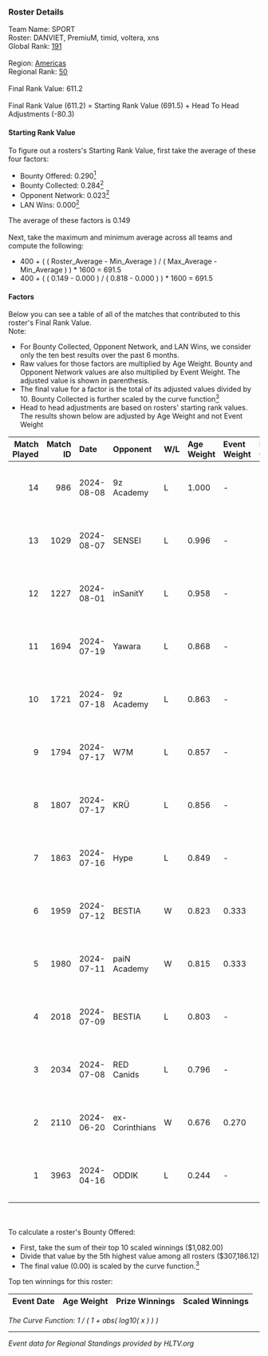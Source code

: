 ### Roster Details<br />
Team Name: SPORT<br />
Roster: DANVIET, PremiuM, timid, voltera, xns<br />
Global Rank: [191](../../standings_global_2024_09_07.md)<br />
<br />
Region: [Americas]( ../../standings_americas_2024_09_07.md)<br />
Regional Rank: [50]( ../../standings_americas_2024_09_07.md)<br />
<br />
Final Rank Value:  611.2<br />
<br />
Final Rank Value (611.2) = Starting Rank Value (691.5) + Head To Head Adjustments (-80.3)<br />

#### Starting Rank Value<br />
To figure out a rosters's Starting Rank Value, first take the average of these four factors:<br />
- Bounty Offered: 0.290[<sup>1</sup>](#table2)
- Bounty Collected: 0.284[<sup>2</sup>](#table1)
- Opponent Network: 0.023[<sup>2</sup>](#table1)
- LAN Wins: 0.000[<sup>2</sup>](#table1)

The average of these factors is 0.149<br />
<br />
Next, take the maximum and minimum average across all teams and compute the following:<br />
- 400 + ( ( Roster_Average - Min_Average ) / ( Max_Average - Min_Average ) ) * 1600 = 691.5
- 400 + ( ( 0.149 - 0.000 ) / ( 0.818 - 0.000 ) ) * 1600 = 691.5


#### Factors<br />
Below you can see a table of all of the matches that contributed to this roster's Final Rank Value.<br />
Note:<br />

- For Bounty Collected, Opponent Network, and LAN Wins, we consider only the ten best results over the past 6 months.
- Raw values for those factors are multiplied by Age Weight. Bounty and Opponent Network values are also multiplied by Event Weight. The adjusted value is shown in parenthesis.
- The final value for a factor is the total of its adjusted values divided by 10. Bounty Collected is further scaled by the curve function[<sup>3</sup>](#curveFunction)
- Head to head adjustments are based on rosters' starting rank values. The results shown below are adjusted by Age Weight and not Event Weight
<span id="table1"></span><br />


| Match Played | Match ID | Date       | Opponent       | W/L | Age Weight | Event Weight | Bounty Collected | Opponent Network | LAN Wins  | H2H Adj. | Roster                                 |
| -: | -: | :- | :- | :- | :- | :- | :- | :- | :- | -: | :- |
|           14 |      986 | 2024-08-08 | 9z Academy     | L   | 1.000      | -            | -                | -                | -         |   -20.65 | DANVIET, PremiuM, timid, voltera, xns  |
|           13 |     1029 | 2024-08-07 | SENSEI         | L   | 0.996      | -            | -                | -                | -         |   -12.59 | DANVIET, PremiuM, timid, voltera, xns  |
|           12 |     1227 | 2024-08-01 | inSanitY       | L   | 0.958      | -            | -                | -                | -         |    -4.93 | DANVIET, PremiuM, timid, voltera, xns  |
|           11 |     1694 | 2024-07-19 | Yawara         | L   | 0.868      | -            | -                | -                | -         |   -19.96 | DANVIET, PremiuM, timid, voltera, xns  |
|           10 |     1721 | 2024-07-18 | 9z Academy     | L   | 0.863      | -            | -                | -                | -         |   -19.96 | DANVIET, PremiuM, timid, voltera, xns  |
|            9 |     1794 | 2024-07-17 | W7M            | L   | 0.857      | -            | -                | -                | -         |   -10.14 | DANVIET, PremiuM, timid, voltera, xns  |
|            8 |     1807 | 2024-07-17 | KRÜ            | L   | 0.856      | -            | -                | -                | -         |    -7.92 | DANVIET, PremiuM, timid, voltera, xns  |
|            7 |     1863 | 2024-07-16 | Hype           | L   | 0.849      | -            | -                | -                | -         |    -8.03 | DANVIET, PremiuM, timid, voltera, xns  |
|            6 |     1959 | 2024-07-12 | BESTIA         | W   | 0.823      | 0.333        | 0.107 (0.029)    | 0.833 (0.229)    | 0 (0.000) |    21.32 | DANVIET, PremiuM, timid, voltera, xns  |
|            5 |     1980 | 2024-07-11 | paiN Academy   | W   | 0.815      | 0.333        | 0.000 (0.000)    | 0.000 (0.000)    | 0 (0.000) |     4.15 | DANVIET, PremiuM, timid, voltera, xns  |
|            4 |     2018 | 2024-07-09 | BESTIA         | L   | 0.803      | -            | -                | -                | -         |    -3.94 | DANVIET, PremiuM, timid, voltera, xns  |
|            3 |     2034 | 2024-07-08 | RED Canids     | L   | 0.796      | -            | -                | -                | -         |    -2.88 | DANVIET, PremiuM, timid, voltera, xns  |
|            2 |     2110 | 2024-06-20 | ex-Corinthians | W   | 0.676      | 0.270        | 0.003 (0.001)    | 0.000 (0.000)    | 0 (0.000) |     5.94 | DANVIET, farias, PremiuM, voltera, xns |
|            1 |     3963 | 2024-04-16 | ODDIK          | L   | 0.244      | -            | -                | -                | -         |    -0.67 | DANVIET, farias, PremiuM, voltera, xns |

<br />
<span id="table2"></span><br />
To calculate a roster's Bounty Offered:<br />

- First, take the sum of their top 10 scaled winnings ($1,082.00)
- Divide that value by the 5th highest value among all rosters ($307,186.12)
- The final value (0.00) is scaled by the curve function.[<sup>3</sup>](#curveFunction)

Top ten winnings for this roster:<br />

| Event Date | Age Weight | Prize Winnings | Scaled Winnings |
| :- | -: | :- | :- |


<span id="curveFunction"></span>_The Curve Function: 1 / ( 1 + abs( log10( x ) ) )_<br />

---
_Event data for Regional Standings provided by HLTV.org_<br />
